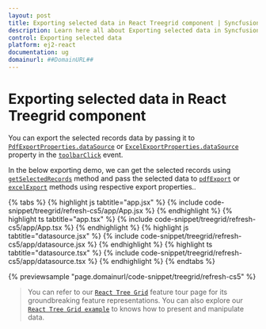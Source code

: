 ```yaml
---
layout: post
title: Exporting selected data in React Treegrid component | Syncfusion
description: Learn here all about Exporting selected data in Syncfusion React Treegrid component of Syncfusion Essential JS 2 and more.
control: Exporting selected data 
platform: ej2-react
documentation: ug
domainurl: ##DomainURL##
---
```


# Exporting selected data in React Treegrid component

You can export the selected records data by passing it to [`PdfExportProperties.dataSource`](https://ej2.syncfusion.com/react/documentation/api/grid/pdfExportProperties/) or [`ExcelExportProperties.dataSource`](https://ej2.syncfusion.com/react/documentation/api/grid/excelExportProperties/) property in the [`toolbarClick`](https://ej2.syncfusion.com/react/documentation/api/grid/#toolbarclick) event.

In the below exporting demo, we can get the selected records using [`getSelectedRecords`](https://ej2.syncfusion.com/react/documentation/api/treegrid/#getselectedrecords) method and pass the selected data to [`pdfExport`](https://ej2.syncfusion.com/react/documentation/api/treegrid/#pdfexport) or [`excelExport`](https://ej2.syncfusion.com/react/documentation/api/treegrid/#excelExport) methods using respective export properties..

{% tabs %}
{% highlight js tabtitle="app.jsx" %}
{% include code-snippet/treegrid/refresh-cs5/app/App.jsx %}
{% endhighlight %}
{% highlight ts tabtitle="app.tsx" %}
{% include code-snippet/treegrid/refresh-cs5/app/App.tsx %}
{% endhighlight %}
{% highlight js tabtitle="datasource.jsx" %}
{% include code-snippet/treegrid/refresh-cs5/app/datasource.jsx %}
{% endhighlight %}
{% highlight ts tabtitle="datasource.tsx" %}
{% include code-snippet/treegrid/refresh-cs5/app/datasource.tsx %}
{% endhighlight %}
{% endtabs %}

 {% previewsample "page.domainurl/code-snippet/treegrid/refresh-cs5" %}

> You can refer to our [`React Tree Grid`](https://www.syncfusion.com/react-components/react-tree-grid) feature tour page for its groundbreaking feature representations. You can also explore our [`React Tree Grid example`](https://ej2.syncfusion.com/react/demos/#/material/treegrid/treegrid-overview) to knows how to present and manipulate data.